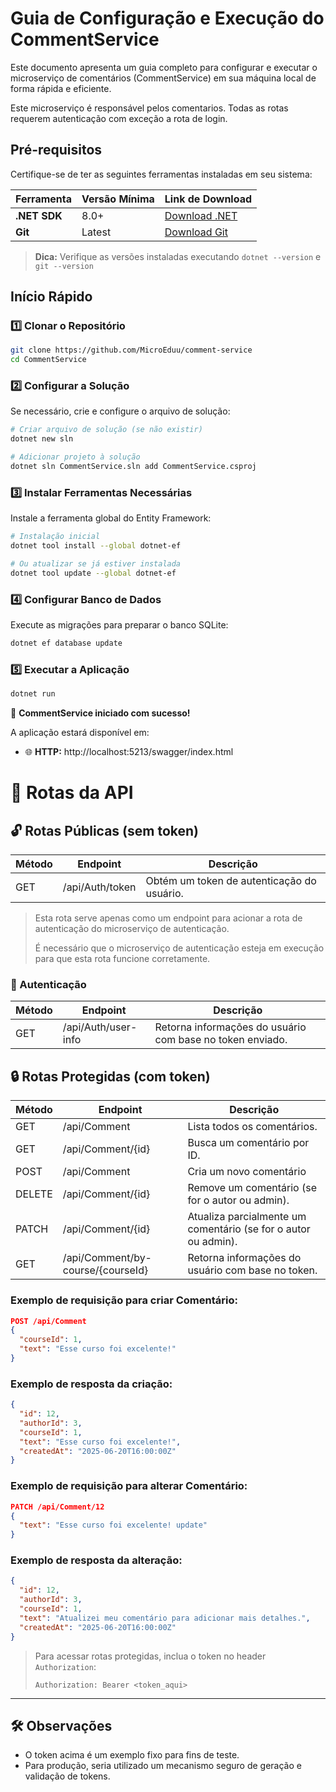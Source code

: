 # Guia de Configuração e Execução do CommentService

Este documento apresenta um guia completo para configurar e executar o microserviço de comentários (CommentService) em sua máquina local de forma rápida e eficiente.

Este microserviço é responsável pelos comentarios. Todas as rotas requerem autenticação com exceção a rota de login.

## Pré-requisitos

Certifique-se de ter as seguintes ferramentas instaladas em seu sistema:

| Ferramenta   | Versão Mínima | Link de Download                                 |
|--------------|---------------|--------------------------------------------------|
| **.NET SDK** | 8.0+          | [Download .NET](https://dotnet.microsoft.com/download) |
| **Git**      | Latest        | [Download Git](https://git-scm.com/downloads)    |

> **Dica:** Verifique as versões instaladas executando `dotnet --version` e `git --version`

## Início Rápido

### 1️⃣ Clonar o Repositório

```bash
git clone https://github.com/MicroEduu/comment-service
cd CommentService
```

### 2️⃣ Configurar a Solução

Se necessário, crie e configure o arquivo de solução:

```bash
# Criar arquivo de solução (se não existir)
dotnet new sln

# Adicionar projeto à solução
dotnet sln CommentService.sln add CommentService.csproj
```

### 3️⃣ Instalar Ferramentas Necessárias

Instale a ferramenta global do Entity Framework:

```bash
# Instalação inicial
dotnet tool install --global dotnet-ef

# Ou atualizar se já estiver instalada
dotnet tool update --global dotnet-ef
```

### 4️⃣ Configurar Banco de Dados

Execute as migrações para preparar o banco SQLite:

```bash
dotnet ef database update
```

### 5️⃣ Executar a Aplicação

```bash
dotnet run
```

🎉 **CommentService iniciado com sucesso!**

A aplicação estará disponível em:
- 🌐 **HTTP:** http://localhost:5213/swagger/index.html

# 📌 Rotas da API

## 🔓 Rotas Públicas (sem token)

| Método | Endpoint           | Descrição                                  |
|--------|--------------------|--------------------------------------------|
| GET    | /api/Auth/token    | Obtém um token de autenticação do usuário. |

> Esta rota serve apenas como um endpoint para acionar a rota de autenticação do microserviço de autenticação.
> 
> É necessário que o microserviço de autenticação esteja em execução para que esta rota funcione corretamente.

### 🔐 Autenticação

| Método | Endpoint              | Descrição                                                   |
|--------|------------------------|------------------------------------------------------------|
| GET    | /api/Auth/user-info    | Retorna informações do usuário com base no token enviado.  |

## 🔒 Rotas Protegidas (com token)

| Método | Endpoint							 | Descrição													  |
|--------|-----------------------------------|----------------------------------------------------------------|
| GET    | /api/Comment						 | Lista todos os comentários.									  |
| GET    | /api/Comment/{id}				 | Busca um comentário por ID.									  |
| POST    | /api/Comment						 | Cria um novo comentário										  |
| DELETE | /api/Comment/{id}				 | Remove um comentário (se for o autor ou admin).				  |
| PATCH  | /api/Comment/{id}				 | Atualiza parcialmente um comentário (se for o autor ou admin). |
| GET    | /api/Comment/by-course/{courseId} | Retorna informações do usuário com base no token.			  |

### Exemplo de requisição para criar Comentário:

```json
POST /api/Comment
{
  "courseId": 1,
  "text": "Esse curso foi excelente!"
}
```

### Exemplo de resposta da criação:

```json
{
  "id": 12,
  "authorId": 3,
  "courseId": 1,
  "text": "Esse curso foi excelente!",
  "createdAt": "2025-06-20T16:00:00Z"
}
```


### Exemplo de requisição para alterar Comentário:

```json
PATCH /api/Comment/12
{
  "text": "Esse curso foi excelente! update"
}
```

### Exemplo de resposta da alteração:

```json
{
  "id": 12,
  "authorId": 3,
  "courseId": 1,
  "text": "Atualizei meu comentário para adicionar mais detalhes.",
  "createdAt": "2025-06-20T16:00:00Z"
}
```
> Para acessar rotas protegidas, inclua o token no header `Authorization`:
>
> `Authorization: Bearer <token_aqui>`

---
## 🛠️ Observações

- O token acima é um exemplo fixo para fins de teste.
- Para produção, seria utilizado um mecanismo seguro de geração e validação de tokens.


